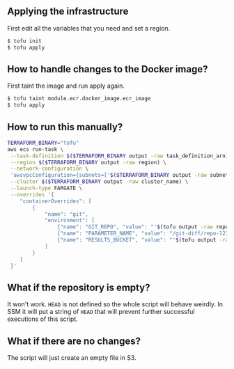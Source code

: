 
## Applying the infrastructure
First edit all the variables that you need and set a region.

```bash
$ tofu init
$ tofu apply
```

## How to handle changes to the Docker image?
First taint the image and run apply again.

```bash
$ tofu taint module.ecr.docker_image.ecr_image
$ tofu apply
```

## How to run this manually?
```bash
TERRAFORM_BINARY="tofu"
aws ecs run-task \
 --task-definition $($TERRAFORM_BINARY output -raw task_definition_arn) \
 --region $($TERRAFORM_BINARY output -raw region) \
 --network-configuration \
 'awsvpcConfiguration={subnets=['$($TERRAFORM_BINARY output -raw subnet_id)'],securityGroups=['$($TERRAFORM_BINARY output -raw sg_id)'],assignPublicIp=ENABLED}' \
 --cluster $($TERRAFORM_BINARY output -raw cluster_name) \
 --launch-type FARGATE \
 --overrides '{
    "containerOverrides": [
        {
            "name": "git",
            "environment": [
                {"name": "GIT_REPO", "value": "'$(tofu output -raw repo_name)'"},
                {"name": "PARAMETER_NAME", "value": "/git-diff/repo-123"},
                {"name": "RESULTS_BUCKET", "value": "'$(tofu output -raw bucket_name)'/reporesults"}
            ]
        }
    ]
 }'
```

## What if the repository is empty?
It won't work. `HEAD` is not defined so the whole script will behave weirdly. In
SSM it will put a string of `HEAD` that will prevent further successful
executions of this script.

## What if there are no changes?
The script will just create an empty file in S3.